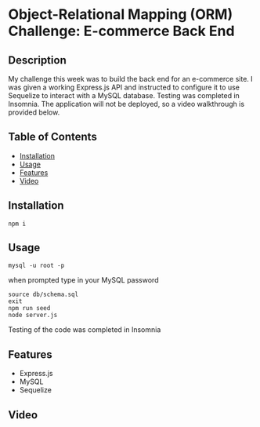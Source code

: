 # Object-Relational Mapping (ORM) Challenge: E-commerce Back End

## Description

My challenge this week was to build the back end for an e-commerce site. I was given a working Express.js API and instructed to configure it to use Sequelize to interact with a MySQL database. Testing was completed in Insomnia. The application will not be deployed, so a video walkthrough is provided below.

## Table of Contents

- [Installation](#installation)
- [Usage](#usage)
- [Features](#features)
- [Video](#video)

## Installation

```
npm i
```

## Usage

```
mysql -u root -p
```

when prompted type in your MySQL password

```
source db/schema.sql
exit
npm run seed
node server.js
```

Testing of the code was completed in Insomnia

## Features

- Express.js
- MySQL
- Sequelize

## Video
